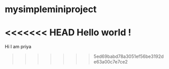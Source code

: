 # mysimpleminiproject
<<<<<<< HEAD
Hello world !
=======

Hi I am priya
>>>>>>> 5ed69babd78a3051ef56be3192de63a00c7e7ce2
